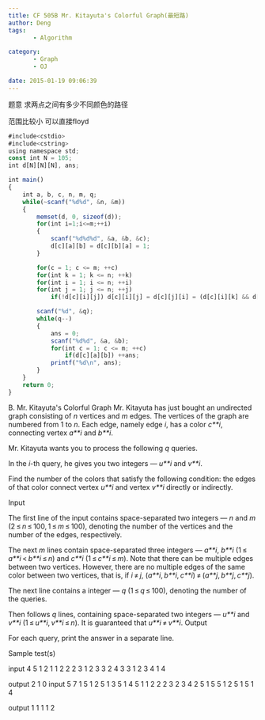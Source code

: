 ```yaml
---
title: CF 505B Mr. Kitayuta's Colorful Graph(最短路)
author: Deng
tags: 
       - Algorithm

category: 
       - Graph
       - OJ

date: 2015-01-19 09:06:39
---
```

题意 求两点之间有多少不同颜色的路径

范围比较小 可以直接floyd

```js 
#include<cstdio>
#include<cstring>
using namespace std;
const int N = 105;
int d[N][N][N], ans;

int main()
{
    int a, b, c, n, m, q;
    while(~scanf("%d%d", &n, &m))
    {
        memset(d, 0, sizeof(d));
        for(int i=1;i<=m;++i)
        {
            scanf("%d%d%d", &a, &b, &c);
            d[c][a][b] = d[c][b][a] = 1;
        }

        for(c = 1; c <= m; ++c)
        for(int k = 1; k <= n; ++k)
        for(int i = 1; i <= n; ++i)
        for(int j = 1; j <= n; ++j)
            if(!d[c][i][j]) d[c][i][j] = d[c][j][i] = (d[c][i][k] && d[c][k][j]);

        scanf("%d", &q);
        while(q--)
        {
            ans = 0;
            scanf("%d%d", &a, &b);
            for(int c = 1; c <= m; ++c)
                if(d[c][a][b]) ++ans;
            printf("%d\n", ans);
        }
    }
    return 0;
}
```

B. Mr. Kitayuta's Colorful Graph
Mr. Kitayuta has just bought an undirected graph consisting of *n* vertices and *m* edges. The vertices of the graph are numbered from 1 to *n*. Each edge, namely edge *i*, has a color *c**i*, connecting vertex *a**i* and *b**i*.

Mr. Kitayuta wants you to process the following *q* queries.

In the *i*-th query, he gives you two integers — *u**i* and *v**i*.

Find the number of the colors that satisfy the following condition: the edges of that color connect vertex *u**i* and vertex *v**i* directly or indirectly.

Input

The first line of the input contains space-separated two integers — *n* and *m* (2 ≤ *n* ≤ 100, 1 ≤ *m* ≤ 100), denoting the number of the vertices and the number of the edges, respectively.

The next *m* lines contain space-separated three integers — *a**i*, *b**i* (1 ≤ *a**i* < *b**i* ≤ *n*) and *c**i* (1 ≤ *c**i* ≤ *m*). Note that there can be multiple edges between two vertices. However, there are no multiple edges of the same color between two vertices, that is, if *i* ≠ *j*, (*a**i*, *b**i*, *c**i*) ≠ (*a**j*, *b**j*, *c**j*).

The next line contains a integer — *q* (1 ≤ *q* ≤ 100), denoting the number of the queries.

Then follows *q* lines, containing space-separated two integers — *u**i* and *v**i* (1 ≤ *u**i*, *v**i* ≤ *n*). It is guaranteed that *u**i* ≠ *v**i*.
Output

For each query, print the answer in a separate line.

Sample test(s)

input 4 5 1 2 1 1 2 2 2 3 1 2 3 3 2 4 3 3 1 2 3 4 1 4

output 2 1 0
input 5 7 1 5 1 2 5 1 3 5 1 4 5 1 1 2 2 2 3 2 3 4 2 5 1 5 5 1 2 5 1 5 1 4

output 1 1 1 1 2